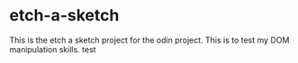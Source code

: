 # etch-a-sketch

This is the etch a sketch project for the odin project. This is to test my DOM manipulation skills.
test
